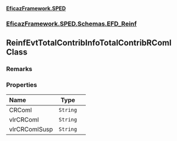 #### [EficazFramework.SPED](EficazFrameworkSPED.md 'EficazFramework SPED')
### [EficazFramework.SPED.Schemas.EFD_Reinf](EficazFramework.SPED.Schemas.EFD_Reinf.md 'EficazFramework.SPED.Schemas.EFD_Reinf')

## ReinfEvtTotalContribInfoTotalContribRComl Class

### Remarks
### Properties

| Name | Type | |
| :--- | :---: | :--- |
| CRComl | `String` |  |
| vlrCRComl | `String` |  |
| vlrCRComlSusp | `String` |  |
